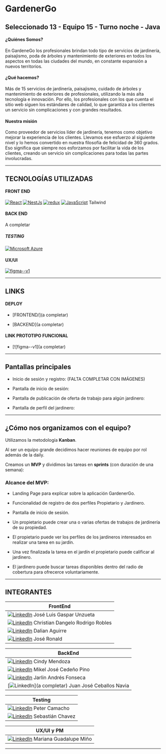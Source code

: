 # GardenerGo
## Seleccionado 13 - Equipo 15 - Turno noche - Java

#### ¿Quiénes Somos?

En GardeneGo los profesionales brindan todo tipo de servicios de jardinería, paisajismo, poda de árboles y mantenimiento de exteriores en todos los aspectos en todas las ciudades del mundo, en constante expansión a nuevos territorios.

#### ¿Qué hacemos?

Más de 15 servicios de jardinería, paisajismo, cuidado de árboles y mantenimiento de exteriores de profesionales, utilizando la más alta tecnología e innovación. Por ello, los profesionales con los que cuenta el sitio web siguen los estándares de calidad, lo que garantiza a los clientes un servicio sin complicaciones y con grandes resultados.

#### Nuestra misión

Como proveedor de servicios líder de jardinería, tenemos como objetivo mejorar la experiencia de los clientes. Llevamos ese esfuerzo al siguiente nivel y lo hemos convertido en nuestra filosofía de felicidad de 360 grados. Eso significa que siempre nos esforzamos por facilitar la vida de los clientes, creando un servicio sin complicaciones para todas las partes involucradas.

---------------------------------------------------

## TECNOLOGÍAS UTILIZADAS

#### FRONT END

[![React](https://camo.githubusercontent.com/fa7c4294c987f56c6bcae98942266f5264f81f9abf5bb9da77ae69aefdcfc94a/68747470733a2f2f696d672e736869656c64732e696f2f62616467652f2d52656163742d3435623864383f7374796c653d666c61742d737175617265266c6f676f3d7265616374266c6f676f436f6c6f723d7768697465)](https://camo.githubusercontent.com/fa7c4294c987f56c6bcae98942266f5264f81f9abf5bb9da77ae69aefdcfc94a/68747470733a2f2f696d672e736869656c64732e696f2f62616467652f2d52656163742d3435623864383f7374796c653d666c61742d737175617265266c6f676f3d7265616374266c6f676f436f6c6f723d7768697465)
[![NestJs](https://camo.githubusercontent.com/7b783d2e93fef4dae260f0fcbfbc33304769c53d317a211b5610f75a5761dc61/68747470733a2f2f696d672e736869656c64732e696f2f62616467652f2d4e6573744a732d6561323834353f7374796c653d666c61742d737175617265266c6f676f3d6e6573746a73266c6f676f436f6c6f723d7768697465)](https://camo.githubusercontent.com/7b783d2e93fef4dae260f0fcbfbc33304769c53d317a211b5610f75a5761dc61/68747470733a2f2f696d672e736869656c64732e696f2f62616467652f2d4e6573744a732d6561323834353f7374796c653d666c61742d737175617265266c6f676f3d6e6573746a73266c6f676f436f6c6f723d7768697465)
[![redux](https://camo.githubusercontent.com/ff4ce3f023f28367db26fcca960568aa8c8c8fbaf419b9f255484e8830fdc0d7/68747470733a2f2f696d672e736869656c64732e696f2f62616467652f2d52656475782d3736344142433f7374796c653d666c61742d737175617265266c6f676f3d7265647578266c6f676f436f6c6f723d7768697465)](https://camo.githubusercontent.com/ff4ce3f023f28367db26fcca960568aa8c8c8fbaf419b9f255484e8830fdc0d7/68747470733a2f2f696d672e736869656c64732e696f2f62616467652f2d52656475782d3736344142433f7374796c653d666c61742d737175617265266c6f676f3d7265647578266c6f676f436f6c6f723d7768697465)
[![JavaScript](https://camo.githubusercontent.com/6eee5f6e83f1fdb987a4a5707fb989fc10646367244e505ee289b93909c78932/68747470733a2f2f696d672e736869656c64732e696f2f62616467652f2d4a6176615363726970742d626c61636b3f7374796c653d666c61742d737175617265266c6f676f3d6a617661736372697074)](https://camo.githubusercontent.com/6eee5f6e83f1fdb987a4a5707fb989fc10646367244e505ee289b93909c78932/68747470733a2f2f696d672e736869656c64732e696f2f62616467652f2d4a6176615363726970742d626c61636b3f7374796c653d666c61742d737175617265266c6f676f3d6a617661736372697074)
Tailwind

#### BACK END
A completar

##### TESTING

[![Microsoft Azure](https://camo.githubusercontent.com/ad09ace6bd3367e993a2b9ffc3257a318df3fdd48c1f3c8ccdd4ca374974a521/68747470733a2f2f696d672e736869656c64732e696f2f62616467652f4d6963726f736f6674253230417a7572652d3233324637453f7374796c653d666c61742d737175617265266c6f676f3d6d6963726f736f66742d617a757265)](https://camo.githubusercontent.com/ad09ace6bd3367e993a2b9ffc3257a318df3fdd48c1f3c8ccdd4ca374974a521/68747470733a2f2f696d672e736869656c64732e696f2f62616467652f4d6963726f736f6674253230417a7572652d3233324637453f7374796c653d666c61742d737175617265266c6f676f3d6d6963726f736f66742d617a757265)

#### UX/UI

[![figma--v1](https://camo.githubusercontent.com/4fe056f8ac03f6226505cb2b631c67fe972df64732adba5a40fe8df3334a1b11/68747470733a2f2f696d672e69636f6e73382e636f6d2f636f6c6f722f32302f6669676d612d2d76312e706e67)](https://camo.githubusercontent.com/4fe056f8ac03f6226505cb2b631c67fe972df64732adba5a40fe8df3334a1b11/68747470733a2f2f696d672e69636f6e73382e636f6d2f636f6c6f722f32302f6669676d612d2d76312e706e67)

--------------------------------------------------------

## LINKS

#### DEPLOY

- [FRONTEND/](a completar)
    
- [BACKEND](a completar)
    

#### LINK PROTOTIPO FUNCIONAL
    
- [![figma--v1](a completar)
    

------------------------------------------------------

## Pantallas principales

- Inicio de sesión y registro: (FALTA COMPLETAR CON IMÁGENES)

- Pantalla de inicio de sesión: 

- Pantalla de publicación de oferta de trabajo para algún jardinero:

- Pantalla de perfil del jardinero:

--------------------------------------------------------

## ¿Cómo nos organizamos con el equipo?

Utilizamos la metodología **Kanban**.

Al ser un equipo grande decidimos hacer reuniones de equipo por rol además de la daily.

Creamos un **MVP** y dividimos las tareas en **sprints** (con duración de una semana):

### Alcance del MVP:

- Landing Page para explicar sobre la aplicación GardenerGo.
    
- Funcionalidad de registro de dos perfiles Propietario y Jardinero.
    
- Pantalla de inicio de sesión.
    
- Un propietario puede crear una o varias ofertas de trabajos de jardinería de su propiedad.
    
- El propietario puede ver los perfiles de los jardineros interesados en realizar una tarea en su jardín.
    
- Una vez finalizada la tarea en el jardín el propietario puede calificar al jardinero.

- El jardinero puede buscar tareas disponibles dentro del radio de cobertura para ofrecerce voluntariamente.

--------------------------------------------------------------

## INTEGRANTES
  
|FrontEnd|
|---|
|[![LinkedIn](https://camo.githubusercontent.com/e8dbf62a04af86d46001864cd22338d8a8474486a0e976ec695580027c373c79/68747470733a2f2f696d672e736869656c64732e696f2f62616467652f6c696e6b6564696e2d2532333030373742352e7376673f267374796c653d666f722d7468652d6261646765266c6f676f3d6c696e6b6564696e266c6f676f436f6c6f723d7768697465)](https://www.linkedin.com/in/josegasparunzueta/) José Luis Gaspar Unzueta|
|[![LinkedIn](https://camo.githubusercontent.com/e8dbf62a04af86d46001864cd22338d8a8474486a0e976ec695580027c373c79/68747470733a2f2f696d672e736869656c64732e696f2f62616467652f6c696e6b6564696e2d2532333030373742352e7376673f267374796c653d666f722d7468652d6261646765266c6f676f3d6c696e6b6564696e266c6f676f436f6c6f723d7768697465)](https://www.linkedin.com/in/christian-robles-font/) Christian Dangelo Rodrigo Robles|
|[![LinkedIn](https://camo.githubusercontent.com/e8dbf62a04af86d46001864cd22338d8a8474486a0e976ec695580027c373c79/68747470733a2f2f696d672e736869656c64732e696f2f62616467652f6c696e6b6564696e2d2532333030373742352e7376673f267374796c653d666f722d7468652d6261646765266c6f676f3d6c696e6b6564696e266c6f676f436f6c6f723d7768697465)](https://www.linkedin.com/in/dalianaguirre/) Dalian Aguirre|
|[![LinkedIn](https://camo.githubusercontent.com/e8dbf62a04af86d46001864cd22338d8a8474486a0e976ec695580027c373c79/68747470733a2f2f696d672e736869656c64732e696f2f62616467652f6c696e6b6564696e2d2532333030373742352e7376673f267374796c653d666f722d7468652d6261646765266c6f676f3d6c696e6b6564696e266c6f676f436f6c6f723d7768697465)](https://www.linkedin.com/in/jose-ronald-peña-hidalgo-a481a923b) José Ronald|

|BackEnd|
|---|
|[![LinkedIn](https://camo.githubusercontent.com/e8dbf62a04af86d46001864cd22338d8a8474486a0e976ec695580027c373c79/68747470733a2f2f696d672e736869656c64732e696f2f62616467652f6c696e6b6564696e2d2532333030373742352e7376673f267374796c653d666f722d7468652d6261646765266c6f676f3d6c696e6b6564696e266c6f676f436f6c6f723d7768697465)](https://www.linkedin.com/in/mendozacindy/) Cindy Mendoza|
|[![LinkedIn](https://camo.githubusercontent.com/e8dbf62a04af86d46001864cd22338d8a8474486a0e976ec695580027c373c79/68747470733a2f2f696d672e736869656c64732e696f2f62616467652f6c696e6b6564696e2d2532333030373742352e7376673f267374796c653d666f722d7468652d6261646765266c6f676f3d6c696e6b6564696e266c6f676f436f6c6f723d7768697465)](https://www.linkedin.com/in/mikeljcp/) Mikel José Cedeño Pino|
|[![LinkedIn](https://camo.githubusercontent.com/e8dbf62a04af86d46001864cd22338d8a8474486a0e976ec695580027c373c79/68747470733a2f2f696d672e736869656c64732e696f2f62616467652f6c696e6b6564696e2d2532333030373742352e7376673f267374796c653d666f722d7468652d6261646765266c6f676f3d6c696e6b6564696e266c6f676f436f6c6f723d7768697465)](https://www.linkedin.com/in/jarlin-andres-fonseca-bermon-58341523b/) Jarlin Andrés Fonseca|
|[![LinkedIn](https://camo.githubusercontent.com/e8dbf62a04af86d46001864cd22338d8a8474486a0e976ec695580027c373c79/68747470733a2f2f696d672e736869656c64732e696f2f62616467652f6c696e6b6564696e2d2532333030373742352e7376673f267374796c653d666f722d7468652d6261646765266c6f676f3d6c696e6b6564696e266c6f676f436f6c6f723d7768697465)](a completar) Juan José Ceballos Navia|

|Testing|
|---|
|[![LinkedIn](https://camo.githubusercontent.com/e8dbf62a04af86d46001864cd22338d8a8474486a0e976ec695580027c373c79/68747470733a2f2f696d672e736869656c64732e696f2f62616467652f6c696e6b6564696e2d2532333030373742352e7376673f267374796c653d666f722d7468652d6261646765266c6f676f3d6c696e6b6564696e266c6f676f436f6c6f723d7768697465)](https://www.linkedin.com/in/petercamacho/) Peter Camacho|
|[![LinkedIn](https://camo.githubusercontent.com/e8dbf62a04af86d46001864cd22338d8a8474486a0e976ec695580027c373c79/68747470733a2f2f696d672e736869656c64732e696f2f62616467652f6c696e6b6564696e2d2532333030373742352e7376673f267374796c653d666f722d7468652d6261646765266c6f676f3d6c696e6b6564696e266c6f676f436f6c6f723d7768697465)](https://www.linkedin.com/in/sebastianxgabriel/) Sebastián Chavez|

|UX/UI y PM|
|---|
|[![LinkedIn](https://camo.githubusercontent.com/e8dbf62a04af86d46001864cd22338d8a8474486a0e976ec695580027c373c79/68747470733a2f2f696d672e736869656c64732e696f2f62616467652f6c696e6b6564696e2d2532333030373742352e7376673f267374796c653d666f722d7468652d6261646765266c6f676f3d6c696e6b6564696e266c6f676f436f6c6f723d7768697465)](https://www.linkedin.com/in/mino-mariana) Mariana Guadalupe Miño|

------------------------------------------------------
